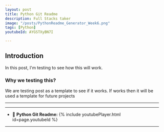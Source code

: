 ```yaml
---
layout: post
title: Python Git Readme
description: Full Stacks taker
image: "/posts/PythonReadme_Generator_Week6.png"
tags: [Python]
youtubeId: AYGSTXyBN7I

---
```


## Introduction

In this post, I'm testing to see how this will work.

### Why we testing this?

We are testing post as a template to see if it works. If works then it will be used a template for future projects

---

---
- 📌 **Python Git Readme:** 
{% include youtubePlayer.html id=page.youtubeId %}

---